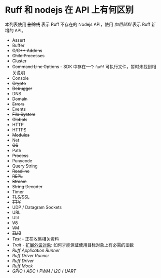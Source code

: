 # Ruff 和 nodejs 在 API 上有何区别

本列表使用 ~~删除线~~ 表示 Ruff 不存在的 Nodejs API，使用 _*加粗倾斜*_ 表示 Ruff 新增的 API。

* Assert
* Buffer
* ~~C/C++ Addons~~
* ~~Child Processes~~
* ~~Cluster~~
* ~~Command Line Options~~ - SDK 中存在一个 `Ruff` 可执行文件，暂时未找到相关说明
* Console
* ~~Crypto~~
* ~~Debugger~~
* DNS
* ~~Domain~~
* ~~Errors~~
* Events
* ~~File System~~
* ~~Globals~~
* HTTP
* HTTPS
* ~~Modules~~
* Net
* ~~OS~~
* Path
* ~~Process~~
* ~~Punycode~~
* Query String
* ~~Readline~~
* ~~REPL~~
* ~~Stream~~
* ~~String Decoder~~
* Timer
* ~~TLS/SSL~~
* ~~TTY~~
* UDP / Datagram Sockets
* URL
* Util
* ~~V8~~
* ~~VM~~
* ~~ZLIB~~
* _*Test*_ - 正在收集相关资料
* _*Trait*_ - [扩展外设对象](https://ruff.io/zh-cn/docs/device-extension.html): 如何才能保证使用目标对象上有必需的函数
* _*Ruff Application Runner*_
* _*Ruff Driver Runner*_
* _*Ruff Driver*_
* _*Ruff Mock*_
* _*GPIO*_ / _*ADC*_ / _*PWM*_ / _*I2C*_ / _*UART*_
